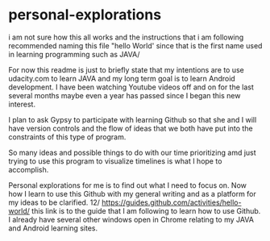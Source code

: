 # personal-explorations

i am not sure how this all works and the instructions that i am following recommended naming this file "hello World' since that
is the first name used in learning programming such as JAVA/

For now this readme is just to briefly state that my intentions are to use udacity.com to learn JAVA and my long term goal is to learn 
Android development. I have been watching Youtube videos off and on for the last several months maybe even a year has passed since I began
this new interest.

I plan to ask Gypsy to participate with learning Github so that she and I will have version controls and the flow of ideas that we both 
have put into the constraints of this type of program.

So many ideas and possible things to do with our time prioritizing amd just trying to use this program to visualize timelines 
is what I hope to accomplish.

Personal explorations for me is to find out what I need to focus on. Now how I learn to use this Github with my general writing and 
as a platform for my ideas to be clarified.
12/
https://guides.github.com/activities/hello-world/
this link is to the guide that I am following to learn how to use Github. I already 
have several other windows open in Chrome relating to my JAVA and Android learning sites.
